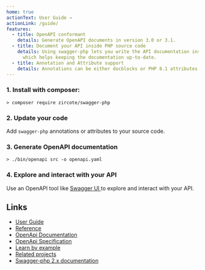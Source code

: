 ```yaml
---
home: true
actionText: User Guide →
actionLink: /guide/
features:
  - title: OpenAPI conformant
    details: Generate OpenAPI documents in version 3.0 or 3.1.
  - title: Document your API inside PHP source code
    details: Using swagger-php lets you write the API documentation inside the PHP source files
      which helps keeping the documentation up-to-date.
  - title: Annotation and Attribute support
    details: Annotations can be either docblocks or PHP 8.1 attributes.
---
```


### 1. Install with composer:

```shell
> composer require zircote/swagger-php
```

### 2. Update your code

Add `swagger-php` annotations or attributes to your source code.

<codeblock id="minimal">
  <template v-slot:an>

<<< @/snippets/minimal_api_annotations.php

</template>
  <template v-slot:at>

<<< @/snippets/minimal_api_attributes.php

  </template>
</codeblock>

### 3. Generate OpenAPI documentation

```shell
> ./bin/openapi src -o openapi.yaml
```

### 4. Explore and interact with your API

Use an OpenAPI tool like [Swagger UI ](https://swagger.io/tools/swagger-ui/) to explore and interact with your API.

## Links

- [User Guide](guide/index.md)
- [Reference](reference/index.md)
- [OpenApi Documentation](https://learn.openapis.org/)
- [OpenApi Specification](https://spec.openapis.org/oas/v3.1.0.html)
- [Learn by example](https://github.com/zircote/swagger-php/tree/master/Examples)
- [Related projects](related-projects.md)
- [Swagger-php 2.x documentation](https://github.com/zircote/swagger-php/tree/2.x/docs)
